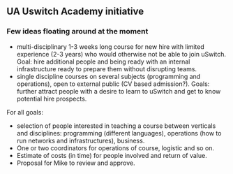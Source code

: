 ## UA Uswitch Academy initiative

### Few ideas floating around at the moment

* multi-disciplinary 1-3 weeks long course for new hire with limited experience (2-3 years) who would otherwise not be able to join uSwitch. Goal: hire additional people and being ready with an internal infrastructure ready to prepare them without disrupting teams.
* single discipline courses on several subjects (programming and operations), open to external public (CV based admission?). Goals: further attract people with a desire to learn to uSwitch and get to know potential hire prospects.

For all goals:

* selection of people interested in teaching a course between verticals and disciplines: programming (different languages), operations (how to run networks and infrastructures), business.
* One or two coordinators for operations of course, logistic and so on.
* Estimate of costs (in time) for people involved and return of value.
* Proposal for Mike to review and approve.
